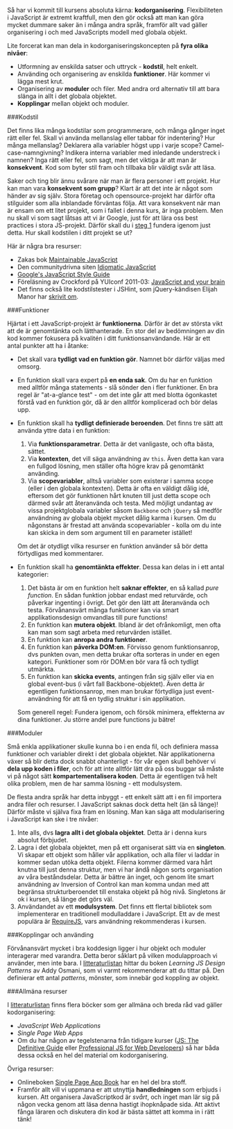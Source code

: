 Så har vi kommit till kursens absoluta kärna: **kodorganisering**. Flexibiliteten i JavaScript är extremt kraftfull, men den gör också att man kan göra mycket dummare saker än i många andra språk, framför allt vad gäller organisering i och med JavaScripts modell med globala objekt.

Lite forcerat kan man dela in kodorganiseringskoncepten på **fyra olika nivåer**:

*    Utformning av enskilda satser och uttryck - **kodstil**, helt enkelt.
*    Använding och organisering av enskilda **funktioner**. Här kommer vi lägga mest krut.
*    Organisering av **moduler** och filer. Med andra ord alternativ till att bara slänga in allt i det globala objektet.
*    **Kopplingar** mellan objekt och moduler. 


###Kodstil

Det finns lika många kodstilar som programmerare, och många gånger inget rätt eller fel. Skall vi använda mellanslag eller tabbar för indentering? Hur många mellanslag? Deklarera alla variabler högst upp i varje scope? Camel-case-namngivning? Indikera interna variabler med inledande understreck i namnen? Inga rätt eller fel, som sagt, men det viktiga är att man är **konsekvent**. Kod som byter stil fram och tillbaka blir väldigt svår att läsa.

Saker och ting blir ännu svårare när man är flera personer i ett projekt. Hur kan man vara **konsekvent som grupp**? Klart är att det inte är något som händer av sig själv. Stora företag och opensource-projekt har därför ofta stilguider som alla inblandade förväntas följa. Att vara konsekvent när man är ensam om ett litet projekt, som i fallet i denna kurs, är inga problem. Men nu skall vi som sagt låtsas att vi är Google, just för att lära oss best practices i stora JS-projekt. Därför skall du i [steg 1][6] fundera igenom just detta. Hur skall kodstilen i ditt projekt se ut?

Här är några bra resurser: 

*    Zakas bok [Maintainable JavaScript][2]
*    Den communitydrivna siten [Idiomatic JavaScript][3]
*    [Google's JavaScript Style Guide][4]
*    Föreläsning av Crockford på YUIconf 2011-03: [JavaScript and your brain][5]
*    Det finns också lite kodstilstester i JSHint, som jQuery-kändisen Elijah Manor har [skrivit om][7].


###Funktioner

Hjärtat i ett JavaScript-projekt är **funktionerna**. Därför är det av största vikt att de är genomtänkta och lätthanterade. En stor del av bedömningen av din kod kommer fokusera på kvalitén i ditt funktionsanvändande. Här är ett antal punkter att ha i åtanke:

*    Det skall vara **tydligt vad en funktion gör**. Namnet bör därför väljas med omsorg.
*    En funktion skall vara expert på **en enda sak**. Om du har en funktion med alltför många statements - slå sönder den i fler funktioner. En bra regel är "at-a-glance test" - om det inte går att med blotta ögonkastet förstå vad en funktion gör, då är den alltför komplicerad och bör delas upp.
*    En funktion skall ha **tydligt definierade beroenden**. Det finns tre sätt att använda yttre data i en funktion:

     1.    Via **funktionsparametrar**. Detta är det vanligaste, och ofta bästa, sättet.
     2.    Via **kontexten**, det vill säga användning av `this`. Även detta kan vara en fullgod lösning, men ställer ofta högre krav på genomtänkt använding.
     3.    Via **scopevariabler**, alltså variabler som existerar i samma scope (eller i den globala kontexten). Detta är ofta en väldigt dålig idé, eftersom det gör funktionen hårt knuten till just detta scope och därmed svår att återanvända och testa. Med möjligt undantag av vissa projektglobala variabler såsom `Backbone` och `jQuery` så medför användning av globala objekt mycket dålig karma i kursen. Om du någonstans är frestad att använda scopevariabler - kolla om du inte kan skicka in dem som argument till en parameter istället!

     Om det är otydligt vilka resurser en funktion använder så bör detta förtydligas med kommentarer.
*    En funktion skall ha **genomtänkta effekter**. Dessa kan delas in i ett antal kategorier:

     1.   Det bästa är om en funktion helt **saknar effekter**, en så kallad *pure function*. En sådan funktion jobbar endast med returvärde, och påverkar ingenting i övrigt. Det gör den lätt att återanvända och testa. Förvånansvärt många funktioner kan via smart applikationsdesign omvandlas till pure functions!
     2.   En funktion kan **mutera objekt**. Ibland är det ofrånkomligt, men ofta kan man som sagt arbeta med returvärden istället.
     3.   En funktion kan **anropa andra funktioner**.
     4.   En funktion kan **påverka DOM:en**. Förvisso genom funktionsanrop, dvs punkten ovan, men detta brukar ofta sorteras in under en egen kategori. Funktioner som rör DOM:en bör vara få och tydligt utmärkta.
     5.   En funktion kan **skicka events**, antingen från sig själv eller via en global event-bus (i vårt fall Backbone-objektet). Även detta är egentligen funktionsanrop, men man brukar förtydliga just event-användning för att få en tydlig struktur i sin applikation.

     Som generell regel: Fundera igenom, och försök minimera, effekterna av dina funktioner. Ju större andel pure functions ju bätre!

###Moduler

Små enkla applikationer skulle kunna bo i en enda fil, och definiera massa funktioner och variabler direkt i det globala objektet. När applikationerna växer så blir detta dock snabbt ohanterligt - för vår egen skull behöver vi **dela upp koden i filer**, och för att inte alltför lätt dra på oss buggar så måste vi på något sätt **kompartementalisera koden**. Detta är egentligen två helt olika problem, men de har samma lösning - ett modulsystem.

De flesta andra språk har detta inbyggt - ett enkelt sätt att i en fil importera andra filer och resurser. I JavaScript saknas dock detta helt (än så länge)! Därför måste vi själva fixa fram en lösning. Man kan säga att modularisering i JavaScript kan ske i tre nivåer:

1.    Inte alls, dvs **lagra allt i det globala objektet**. Detta är i denna kurs absolut förbjudet.
2.    Lagra i det globala objektet, men på ett organiserat sätt via en **singleton**. Vi skapar ett objekt som håller vår applikation, och alla filer vi laddar in kommer sedan utöka detta objekt. Filerna kommer därmed vara hårt knutna till just denna struktur, men vi har ändå någon sorts organisation av våra beståndsdelar. Detta är bättre än inget, och genom lite smart användning av Inversion of Control kan man komma undan med att begränsa strukturberoendet till enstaka objekt på hög nivå. Singletons är ok i kursen, så länge det görs väl. 
3.    Användandet av ett **modulsystem**. Det finns ett flertal bibliotek som implementerar en traditionell modulladdare i JavaScript. Ett av de mest populära är [RequireJS][8], vars användning rekommenderas i kursen. 


###Kopplingar och använding

Förvånansvärt mycket i bra koddesign ligger i hur objekt och moduler interagerar med varandra. Detta beror såklart på vilken modulapproach vi använder, men inte bara. I [litteraturlistan][2] hittar du boken *Learning JS Design Patterns* av Addy Osmani, som vi varmt rekommenderar att du tittar på. Den definierar ett antal *patterns*, mönster, som innebär god koppling av objekt.



###Allmäna resurser

I [litteraturlistan][2] finns flera böcker som ger allmäna och breda råd vad gäller kodorganisering:

*    *JavaScript Web Applications*
*    *Single Page Web Apps*
*    Om du har någon av tegelstenarna från tidigare kurser ([JS: The Definitive Guide][9] eller [Professional JS for Web Developers][10]) så har båda dessa också en hel del material om kodorganisering.

Övriga resurser:

*    Onlineboken [Single Page App Book][11] har en hel del bra stoff.
*    Framför allt vill vi uppmana er att utnyttja **handledningen** som erbjuds i kursen. Att organisera JavaScriptkod är *svårt*, och inget man lär sig på någon vecka genom att läsa denna hastigt ihopknåpade sida. Att aktivt fånga läraren och diskutera din kod är bästa sättet att komma in i rätt tänk!

 

 [1]: http://www.amazon.com/JavaScript-Web-Applications-Alex-MacCaw/dp/144930351X/ "JavaScript Web Applications"
 [2]: https://coursepress.lnu.se/kurs/ria-utveckling-med-javascript/kurslitteratur/
 [3]: https://github.com/rwldrn/idiomatic.js#table-of-contents
 [4]: http://google-styleguide.googlecode.com/svn/trunk/javascriptguide.xml
 [5]: http://www.youtube.com/watch?v=taaEzHI9xyY&amp;feature=youtube_gdata_player
 [6]: https://coursepress.lnu.se/kurs/ria-utveckling-med-javascript/steg-1-vagval/
 [7]: http://www.elijahmanor.com/2012/09/control-complexity-of-your-javascript.html
 [8]: https://coursepress.lnu.se/kurs/ria-utveckling-med-javascript/require/
 [9]: http://www.bokus.com/bok/9780596805524/javascript-the-definitive-guide-6th-edition/
 [10]: http://www.bokus.com/bok/9781118026694/professional-javascript-for-web-developers-3rd-edition/
 [11]: http://singlepageappbook.com/
